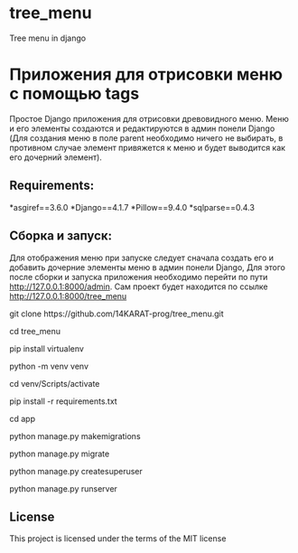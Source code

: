 # tree_menu
Tree menu in django
# Приложения для отрисовки меню с помощью tags  
Простое Django приложения для отрисовки древовидного меню. Меню и его элементы создаются и редактируются в админ понели Django (Для создания меню в поле parent необходимо ничего не выбирать, в противном случае элемент привяжется к меню и будет выводится как его дочерний элемент).
## **Requirements**:
*asgiref==3.6.0
*Django==4.1.7
*Pillow==9.4.0
*sqlparse==0.4.3
## **Сборка и запуск**:
Для отображения меню при запуске следует сначала создать его и добавить дочерние элементы меню в админ понели Django, Для этого после сборки и запуска приложения необходимо перейти по пути http://127.0.0.1:8000/admin. Сам проект будет находится по ссылке http://127.0.0.1:8000/tree_menu

<html>
<body>
<p>git clone https://github.com/14KARAT-prog/tree_menu.git</p>
<p>cd tree_menu</p>
<p>pip install virtualenv</p>
<p>python -m venv venv</p>
<p>cd venv/Scripts/activate</p>
<p>pip install -r requirements.txt</p>
<p>cd app</p>
<p>python manage.py makemigrations</p>
<p>python manage.py migrate</p>
<p>python manage.py createsuperuser</p>
<p>python manage.py runserver</p>
</body>
</html>

## License
This project is licensed under the terms of the MIT license